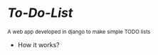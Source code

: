 # ***To-Do-List***
<sup>A web app developed in django to make simple TODO lists</sup>


- How it works?

